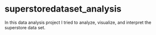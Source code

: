 # superstoredataset_analysis
In this data analysis project I tried to analyze, visualize, and interpret the superstore data set.
